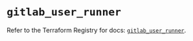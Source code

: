# `gitlab_user_runner`

Refer to the Terraform Registry for docs: [`gitlab_user_runner`](https://registry.terraform.io/providers/gitlabhq/gitlab/18.0.0/docs/resources/user_runner).
